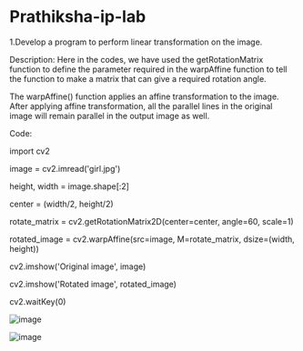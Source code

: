 # Prathiksha-ip-lab
1.Develop a program to perform linear transformation on the image.

Description: Here in the codes, we have used the getRotationMatrix function to define the parameter required in the warpAffine function to tell the function to make a matrix that can give a required rotation angle.

The warpAffine() function applies an affine transformation to the image. After applying affine transformation, all the parallel lines in the original image will remain parallel in the output image as well.

Code:

import cv2

image = cv2.imread('girl.jpg')

height, width = image.shape[:2]

center = (width/2, height/2)

rotate_matrix = cv2.getRotationMatrix2D(center=center, angle=60, scale=1)

rotated_image = cv2.warpAffine(src=image, M=rotate_matrix, dsize=(width, height))

cv2.imshow('Original image', image)

cv2.imshow('Rotated image', rotated_image)

cv2.waitKey(0)

![image](https://user-images.githubusercontent.com/95853230/148335930-87d13d63-2c2e-410b-8ebd-13de3cfd859e.png)

![image](https://user-images.githubusercontent.com/95853230/148335957-3afeb6cf-6f40-4826-85e7-699b89542322.png)
